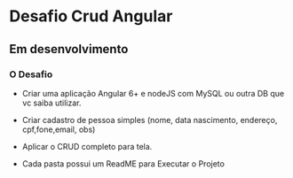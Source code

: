 # Desafio Crud Angular

## Em desenvolvimento

### O Desafio

* Criar uma aplicação Angular 6+  e nodeJS com MySQL ou outra DB que vc saiba utilizar.

* Criar cadastro de pessoa simples (nome, data nascimento, endereço, cpf,fone,email, obs)

* Aplicar o CRUD completo para tela.

* Cada pasta possui um ReadME para Executar o Projeto